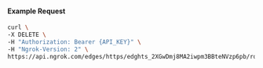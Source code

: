 <!-- Code generated for API Clients. DO NOT EDIT. -->

#### Example Request

```bash
curl \
-X DELETE \
-H "Authorization: Bearer {API_KEY}" \
-H "Ngrok-Version: 2" \
https://api.ngrok.com/edges/https/edghts_2XGwDmj8MA2iwpm3BBteNVzp6pb/routes/edghtsrt_2XGwDmQjG1xoM9EWHWvpg6d3fiL
```

